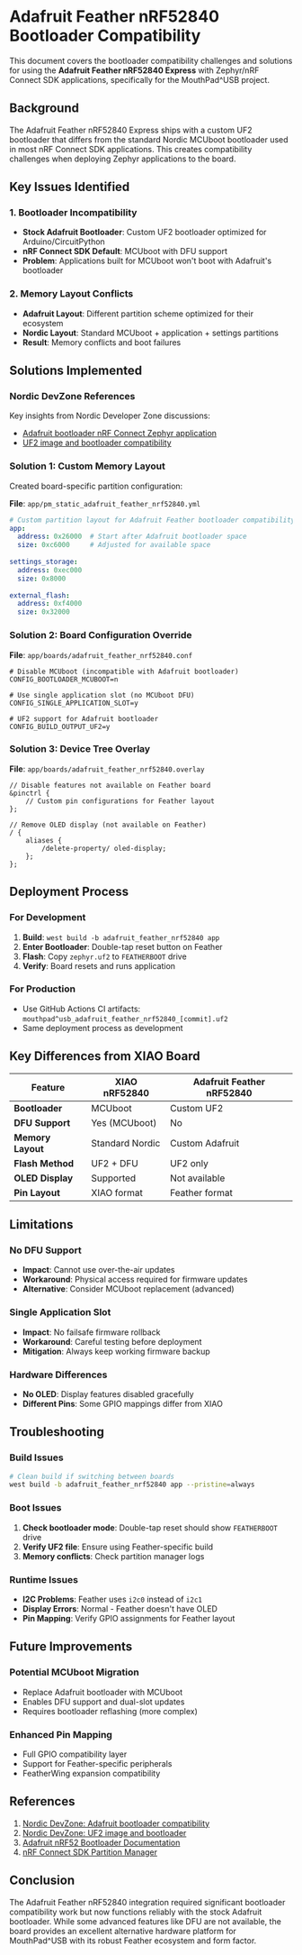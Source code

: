 # Adafruit Feather nRF52840 Bootloader Compatibility

This document covers the bootloader compatibility challenges and solutions for using the **Adafruit Feather nRF52840 Express** with Zephyr/nRF Connect SDK applications, specifically for the MouthPad^USB project.

## Background

The Adafruit Feather nRF52840 Express ships with a custom UF2 bootloader that differs from the standard Nordic MCUboot bootloader used in most nRF Connect SDK applications. This creates compatibility challenges when deploying Zephyr applications to the board.

## Key Issues Identified

### 1. **Bootloader Incompatibility**
- **Stock Adafruit Bootloader**: Custom UF2 bootloader optimized for Arduino/CircuitPython
- **nRF Connect SDK Default**: MCUboot with DFU support
- **Problem**: Applications built for MCUboot won't boot with Adafruit's bootloader

### 2. **Memory Layout Conflicts**
- **Adafruit Layout**: Different partition scheme optimized for their ecosystem
- **Nordic Layout**: Standard MCUboot + application + settings partitions
- **Result**: Memory conflicts and boot failures

## Solutions Implemented

### Nordic DevZone References
Key insights from Nordic Developer Zone discussions:
- [Adafruit bootloader nRF Connect Zephyr application](https://devzone.nordicsemi.com/f/nordic-q-a/89216/adafruit-bootloader-nrf-connect-zephyr-application)
- [UF2 image and bootloader compatibility](https://devzone.nordicsemi.com/f/nordic-q-a/97314/uf2-image-and-bootloader/413630)

### Solution 1: Custom Memory Layout

Created board-specific partition configuration:

**File**: `app/pm_static_adafruit_feather_nrf52840.yml`
```yaml
# Custom partition layout for Adafruit Feather bootloader compatibility
app:
  address: 0x26000  # Start after Adafruit bootloader space
  size: 0xc6000     # Adjusted for available space
  
settings_storage:
  address: 0xec000
  size: 0x8000
  
external_flash:
  address: 0xf4000
  size: 0x32000
```

### Solution 2: Board Configuration Override

**File**: `app/boards/adafruit_feather_nrf52840.conf`
```kconfig
# Disable MCUboot (incompatible with Adafruit bootloader)
CONFIG_BOOTLOADER_MCUBOOT=n

# Use single application slot (no MCUboot DFU)
CONFIG_SINGLE_APPLICATION_SLOT=y

# UF2 support for Adafruit bootloader
CONFIG_BUILD_OUTPUT_UF2=y
```

### Solution 3: Device Tree Overlay

**File**: `app/boards/adafruit_feather_nrf52840.overlay`
```dts
// Disable features not available on Feather board
&pinctrl {
    // Custom pin configurations for Feather layout
};

// Remove OLED display (not available on Feather)
/ {
    aliases {
        /delete-property/ oled-display;
    };
};
```

## Deployment Process

### For Development
1. **Build**: `west build -b adafruit_feather_nrf52840 app`
2. **Enter Bootloader**: Double-tap reset button on Feather
3. **Flash**: Copy `zephyr.uf2` to `FEATHERBOOT` drive
4. **Verify**: Board resets and runs application

### For Production
- Use GitHub Actions CI artifacts: `mouthpad^usb_adafruit_feather_nrf52840_[commit].uf2`
- Same deployment process as development

## Key Differences from XIAO Board

| Feature | XIAO nRF52840 | Adafruit Feather nRF52840 |
|---------|---------------|---------------------------|
| **Bootloader** | MCUboot | Custom UF2 |
| **DFU Support** | Yes (MCUboot) | No |
| **Memory Layout** | Standard Nordic | Custom Adafruit |
| **Flash Method** | UF2 + DFU | UF2 only |
| **OLED Display** | Supported | Not available |
| **Pin Layout** | XIAO format | Feather format |

## Limitations

### No DFU Support
- **Impact**: Cannot use over-the-air updates
- **Workaround**: Physical access required for firmware updates
- **Alternative**: Consider MCUboot replacement (advanced)

### Single Application Slot
- **Impact**: No failsafe firmware rollback
- **Workaround**: Careful testing before deployment
- **Mitigation**: Always keep working firmware backup

### Hardware Differences
- **No OLED**: Display features disabled gracefully
- **Different Pins**: Some GPIO mappings differ from XIAO

## Troubleshooting

### Build Issues
```bash
# Clean build if switching between boards
west build -b adafruit_feather_nrf52840 app --pristine=always
```

### Boot Issues
1. **Check bootloader mode**: Double-tap reset should show `FEATHERBOOT` drive
2. **Verify UF2 file**: Ensure using Feather-specific build
3. **Memory conflicts**: Check partition manager logs

### Runtime Issues
- **I2C Problems**: Feather uses `i2c0` instead of `i2c1`
- **Display Errors**: Normal - Feather doesn't have OLED
- **Pin Mapping**: Verify GPIO assignments for Feather layout

## Future Improvements

### Potential MCUboot Migration
- Replace Adafruit bootloader with MCUboot
- Enables DFU support and dual-slot updates  
- Requires bootloader reflashing (more complex)

### Enhanced Pin Mapping
- Full GPIO compatibility layer
- Support for Feather-specific peripherals
- FeatherWing expansion compatibility

## References

1. [Nordic DevZone: Adafruit bootloader compatibility](https://devzone.nordicsemi.com/f/nordic-q-a/89216/adafruit-bootloader-nrf-connect-zephyr-application)
2. [Nordic DevZone: UF2 image and bootloader](https://devzone.nordicsemi.com/f/nordic-q-a/97314/uf2-image-and-bootloader/413630)
3. [Adafruit nRF52 Bootloader Documentation](https://github.com/adafruit/Adafruit_nRF52_Bootloader)
4. [nRF Connect SDK Partition Manager](https://developer.nordicsemi.com/nRF_Connect_SDK/doc/latest/nrf/scripts/partition_manager/partition_manager.html)

## Conclusion

The Adafruit Feather nRF52840 integration required significant bootloader compatibility work but now functions reliably with the stock Adafruit bootloader. While some advanced features like DFU are not available, the board provides an excellent alternative hardware platform for MouthPad^USB with its robust Feather ecosystem and form factor.